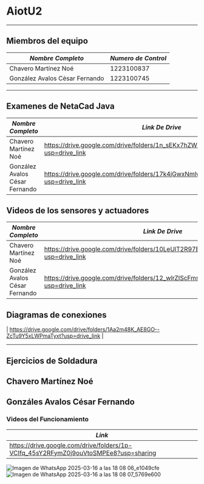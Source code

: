 # AiotU2
---

## Miembros del equipo

| *Nombre Completo*| *Numero de Control* |
|-----------------|-------------|
| Chavero Martínez Noé | 1223100837 |
| González Avalos César Fernando | 1223100745 |
---
## Examenes de NetaCad Java 

| *Nombre Completo*| *Link De Drive* |
|-----------------|-------------|
| Chavero Martínez Noé | https://drive.google.com/drive/folders/1n_sEKx7hZWxR6g3PFYZjZ4YQf73FfA5r?usp=drive_link |
| González Avalos César Fernando | https://drive.google.com/drive/folders/17k4jGwxNmlvHYj73x6jZMTZkGvcgYa8z?usp=drive_link |

## Videos de los sensores y actuadores

| *Nombre Completo*| *Link De Drive* |
|-----------------|-------------|
| Chavero Martínez Noé | https://drive.google.com/drive/folders/10LeUlT2R97Bu0VkUGmMCXeduIc6hicku?usp=drive_link |
| González Avalos César Fernando | https://drive.google.com/drive/folders/12_wlrZIScFmsFvnakPPstHLy9Z_8bw9u?usp=drive_link |

## Diagramas de conexiones
| https://drive.google.com/drive/folders/1Aa2m48K_AE8GO--ZcTu9Y5xLWPmaTyxt?usp=drive_link |


---
## Ejercicios de Soldadura
## Chavero Martínez Noé


## Gonzáles Avalos César Fernando
### Videos del Funcionamiento
| *Link* |
|-----------------|
| https://drive.google.com/drive/folders/1p-VCIfq_45sY2RFymZ0j9ouVtoSMPEe8?usp=sharing |

![Imagen de WhatsApp 2025-03-16 a las 18 08 06_e1049cfe](https://github.com/user-attachments/assets/1e8263d4-f952-4b3a-903a-f6bc9f87dce1)
![Imagen de WhatsApp 2025-03-16 a las 18 08 07_5769e600](https://github.com/user-attachments/assets/9d35d2e0-485a-41bf-addc-046bd1cc698d)


